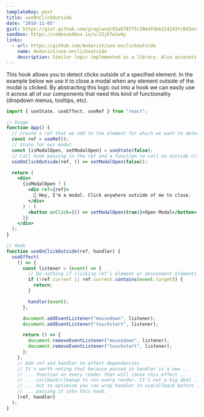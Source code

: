 ```yaml
---
templateKey: post
title: useOnClickOutside
date: "2018-11-05"
gist: https://gist.github.com/gragland/81a678775c30edfdbb224243fc0d1ec4
sandbox: https://codesandbox.io/s/23jk7wlw4y
links:
  - url: https://github.com/Andarist/use-onclickoutside
    name: Andarist/use-onclickoutside
    description: Similar logic implemented as a library. Also accounts for passive events. Good choice if you want to pull something from github/npm.
---
```


This hook allows you to detect clicks outside of a specified element.
In the example below we use it to close a modal when any element outside of the
modal is clicked. By abstracting this logic out into a hook we can easily use it
across all of our components that need this kind of functionality (dropdown menus,
tooltips, etc).

```jsx
import { useState, useEffect, useRef } from "react";

// Usage
function App() {
  // Create a ref that we add to the element for which we want to detect outside clicks
  const ref = useRef();
  // State for our modal
  const [isModalOpen, setModalOpen] = useState(false);
  // Call hook passing in the ref and a function to call on outside click
  useOnClickOutside(ref, () => setModalOpen(false));

  return (
    <div>
      {isModalOpen ? (
        <div ref={ref}>
          👋 Hey, I'm a modal. Click anywhere outside of me to close.
        </div>
      ) : (
        <button onClick={() => setModalOpen(true)}>Open Modal</button>
      )}
    </div>
  );
}

// Hook
function useOnClickOutside(ref, handler) {
  useEffect(
    () => {
      const listener = (event) => {
        // Do nothing if clicking ref's element or descendent elements
        if (!ref.current || ref.current.contains(event.target)) {
          return;
        }

        handler(event);
      };

      document.addEventListener("mousedown", listener);
      document.addEventListener("touchstart", listener);

      return () => {
        document.removeEventListener("mousedown", listener);
        document.removeEventListener("touchstart", listener);
      };
    },
    // Add ref and handler to effect dependencies
    // It's worth noting that because passed in handler is a new ...
    // ... function on every render that will cause this effect ...
    // ... callback/cleanup to run every render. It's not a big deal ...
    // ... but to optimize you can wrap handler in useCallback before ...
    // ... passing it into this hook.
    [ref, handler]
  );
}
```

